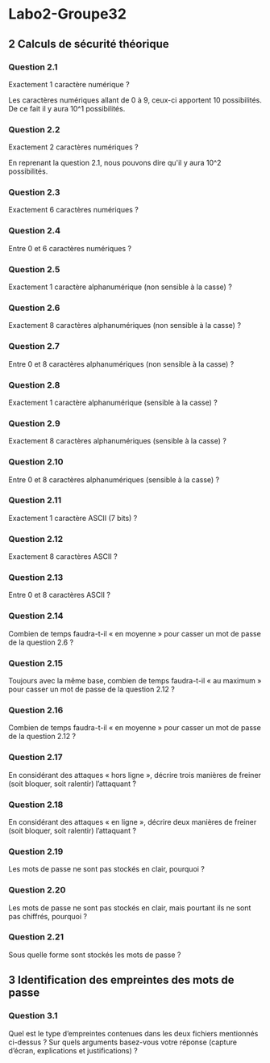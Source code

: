 # Labo2-Groupe32

## 2 Calculs de sécurité théorique


### Question 2.1
Exactement 1 caractère numérique ?

Les caractères numériques allant de 0 à 9, ceux-ci apportent 10 possibilités. De ce fait il y aura 10^1 possibilités.

### Question 2.2
Exactement 2 caractères numériques ?

En reprenant la question 2.1, nous pouvons dire qu'il y aura 10^2 possibilités.

### Question 2.3
Exactement 6 caractères numériques ?

### Question 2.4
Entre 0 et 6 caractères numériques ?

### Question 2.5
Exactement 1 caractère alphanumérique (non sensible à la casse) ?

### Question 2.6
Exactement 8 caractères alphanumériques (non sensible à la casse) ?

### Question 2.7
Entre 0 et 8 caractères alphanumériques (non sensible à la casse) ?

### Question 2.8
Exactement 1 caractère alphanumérique (sensible à la casse) ?

### Question 2.9
Exactement 8 caractères alphanumériques (sensible à la casse) ?

### Question 2.10
Entre 0 et 8 caractères alphanumériques (sensible à la casse) ?

### Question 2.11
Exactement 1 caractère ASCII (7 bits) ?

### Question 2.12
Exactement 8 caractères ASCII ?

### Question 2.13
Entre 0 et 8 caractères ASCII ?

### Question 2.14
Combien de temps faudra-t-il « en moyenne » pour casser un mot de passe de la question 2.6 ?

### Question 2.15

Toujours avec la même base, combien de temps faudra-t-il « au maximum » pour casser un mot de passe de la question 2.12 ?

### Question 2.16
Combien de temps faudra-t-il « en moyenne » pour casser un mot de passe de la question 2.12 ?

### Question 2.17
En considérant des attaques « hors ligne », décrire trois manières de freiner (soit bloquer, soit ralentir) l’attaquant ?

### Question 2.18
En considérant des attaques « en ligne », décrire deux manières de freiner (soit bloquer, soit ralentir) l’attaquant ?

### Question 2.19
Les mots de passe ne sont pas stockés en clair, pourquoi ?

### Question 2.20
Les mots de passe ne sont pas stockés en clair, mais pourtant ils ne sont pas chiffrés, pourquoi ?

### Question 2.21
Sous quelle forme sont stockés les mots de passe ?



## 3 Identification des empreintes des mots de passe

### Question 3.1
Quel est le type d’empreintes contenues dans les deux fichiers mentionnés ci-dessus ?
Sur quels arguments basez-vous votre réponse (capture d’écran, explications et
justifications) ?
